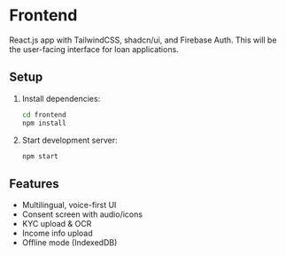 # Frontend

React.js app with TailwindCSS, shadcn/ui, and Firebase Auth. This will be the user-facing interface for loan applications.

## Setup
1. Install dependencies:
   ```bash
   cd frontend
   npm install
   ```
2. Start development server:
   ```bash
   npm start
   ```

## Features
- Multilingual, voice-first UI
- Consent screen with audio/icons
- KYC upload & OCR
- Income info upload
- Offline mode (IndexedDB)
